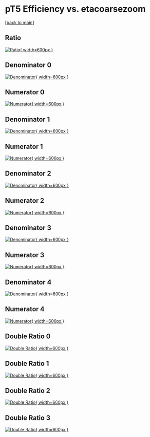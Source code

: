 # pT5 Efficiency vs. etacoarsezoom

[[back to main](./)]



## Ratio

[![Ratio](../mtv/var/pT5_xtr_13_-1_eff_etacoarsezoom.png){ width=600px }](../mtv/var/pT5_xtr_13_-1_eff_etacoarsezoom.pdf)

## Denominator 0

[![Denominator](../mtv/den/pT5_xtr_13_-1_eff_etacoarsezoom_den0.png){ width=600px }](../mtv/den/pT5_xtr_13_-1_eff_etacoarsezoom_den0.pdf)

## Numerator 0

[![Numerator](../mtv/num/pT5_xtr_13_-1_eff_etacoarsezoom_num0.png){ width=600px }](../mtv/num/pT5_xtr_13_-1_eff_etacoarsezoom_num0.pdf)

## Denominator 1

[![Denominator](../mtv/den/pT5_xtr_13_-1_eff_etacoarsezoom_den1.png){ width=600px }](../mtv/den/pT5_xtr_13_-1_eff_etacoarsezoom_den1.pdf)

## Numerator 1

[![Numerator](../mtv/num/pT5_xtr_13_-1_eff_etacoarsezoom_num1.png){ width=600px }](../mtv/num/pT5_xtr_13_-1_eff_etacoarsezoom_num1.pdf)

## Denominator 2

[![Denominator](../mtv/den/pT5_xtr_13_-1_eff_etacoarsezoom_den2.png){ width=600px }](../mtv/den/pT5_xtr_13_-1_eff_etacoarsezoom_den2.pdf)

## Numerator 2

[![Numerator](../mtv/num/pT5_xtr_13_-1_eff_etacoarsezoom_num2.png){ width=600px }](../mtv/num/pT5_xtr_13_-1_eff_etacoarsezoom_num2.pdf)

## Denominator 3

[![Denominator](../mtv/den/pT5_xtr_13_-1_eff_etacoarsezoom_den3.png){ width=600px }](../mtv/den/pT5_xtr_13_-1_eff_etacoarsezoom_den3.pdf)

## Numerator 3

[![Numerator](../mtv/num/pT5_xtr_13_-1_eff_etacoarsezoom_num3.png){ width=600px }](../mtv/num/pT5_xtr_13_-1_eff_etacoarsezoom_num3.pdf)

## Denominator 4

[![Denominator](../mtv/den/pT5_xtr_13_-1_eff_etacoarsezoom_den4.png){ width=600px }](../mtv/den/pT5_xtr_13_-1_eff_etacoarsezoom_den4.pdf)

## Numerator 4

[![Numerator](../mtv/num/pT5_xtr_13_-1_eff_etacoarsezoom_num4.png){ width=600px }](../mtv/num/pT5_xtr_13_-1_eff_etacoarsezoom_num4.pdf)

## Double Ratio 0

[![Double Ratio](../mtv/ratio/pT5_xtr_13_-1_eff_etacoarsezoom_ratio0.png){ width=600px }](../mtv/ratio/pT5_xtr_13_-1_eff_etacoarsezoom_ratio0.pdf)

## Double Ratio 1

[![Double Ratio](../mtv/ratio/pT5_xtr_13_-1_eff_etacoarsezoom_ratio1.png){ width=600px }](../mtv/ratio/pT5_xtr_13_-1_eff_etacoarsezoom_ratio1.pdf)

## Double Ratio 2

[![Double Ratio](../mtv/ratio/pT5_xtr_13_-1_eff_etacoarsezoom_ratio2.png){ width=600px }](../mtv/ratio/pT5_xtr_13_-1_eff_etacoarsezoom_ratio2.pdf)

## Double Ratio 3

[![Double Ratio](../mtv/ratio/pT5_xtr_13_-1_eff_etacoarsezoom_ratio3.png){ width=600px }](../mtv/ratio/pT5_xtr_13_-1_eff_etacoarsezoom_ratio3.pdf)

